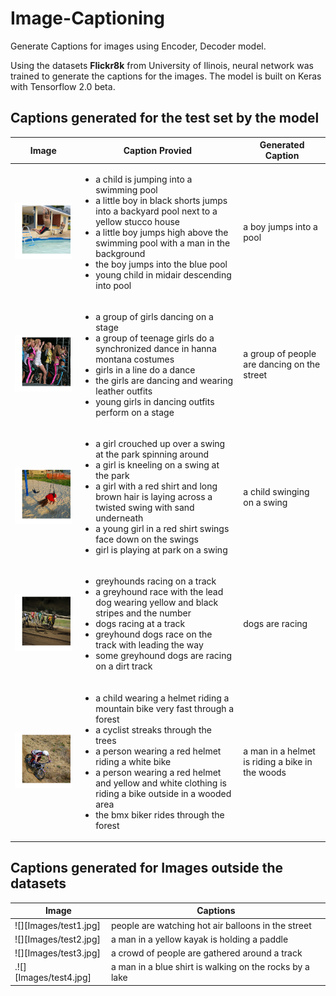 # Image-Captioning
Generate Captions for images using Encoder, Decoder model.

Using the datasets **Flickr8k** from University of Ilinois, neural network was trained to generate the captions for the images.
The model is built on Keras with Tensorflow 2.0 beta.

## Captions generated for the test set by the model
Image | Caption Provied | Generated Caption 
---|---|---
![](Images/1.png)|<ul><li>a child is jumping into a swimming pool</li><li>a little boy in black shorts jumps into a backyard pool next to a yellow stucco house </li><li>a little boy jumps high above the swimming pool with a man in the background</li> <li>the boy jumps into the blue pool</li> <li>young child in midair descending into pool</li></ul>| a boy jumps into a pool
![](Images/2.png)|<ul><li>a group of girls dancing on a stage</li><li>a group of teenage girls do a synchronized dance in hanna montana costumes </li><li> girls in a line do a dance </li><li> the girls are dancing and wearing leather outfits </li><li> young girls in dancing outfits perform on a stage </li> | a group of people are dancing on the street
![](Images/5.png)|<ul><li>a girl crouched up over a swing at the park  spinning around <li>a girl is kneeling on a swing at the park </li> <li> a girl with a red shirt and long brown hair is laying across a twisted swing with sand underneath </li> <li> a young girl in a red shirt swings face down on the swings </li> <li> girl is playing at park on a swing </li></ul>|a child swinging on a swing 
![](Images/6.png)| <ul><li>greyhounds racing on a track</li><li>a greyhound race with the lead dog wearing yellow and black stripes and the number</li><li>dogs racing at a track</li><li>greyhound dogs race on the track  with   leading the way</li><li>some greyhound dogs are racing on a dirt track </li></ul> | dogs are racing
![](Images/7.png)|<ul><li>a child wearing a helmet riding a mountain bike very fast through a forest </li><li> a cyclist streaks through the trees</li><li> a person wearing a red helmet riding a white bike </li><li> a person wearing a red helmet and yellow and white clothing is riding a bike outside in a wooded area </li><li>the bmx biker rides through the forest </li></ul>| a man in a helmet is riding a bike in the woods
  
  ## Captions generated for Images outside the datasets
  Image | Captions
  ---|---
  ![][Images/test1.jpg]| people are watching hot air balloons in the street
  ![][Images/test2.jpg]| a man in a yellow kayak is holding a paddle 
  ![][Images/test3.jpg]| a crowd of people are gathered around a track
  .![][Images/test4.jpg]| a man in a blue shirt is walking on the rocks by a lake 
